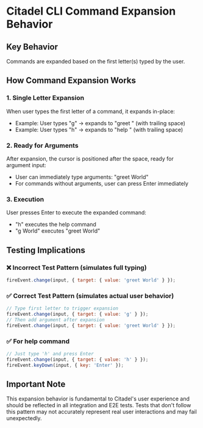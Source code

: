 # Citadel CLI Command Expansion Behavior

## Key Behavior
Commands are expanded based on the first letter(s) typed by the user.

## How Command Expansion Works

### 1. Single Letter Expansion
When user types the first letter of a command, it expands in-place:
- Example: User types "g" → expands to "greet " (with trailing space)
- Example: User types "h" → expands to "help " (with trailing space)

### 2. Ready for Arguments
After expansion, the cursor is positioned after the space, ready for argument input:
- User can immediately type arguments: "greet World"
- For commands without arguments, user can press Enter immediately

### 3. Execution
User presses Enter to execute the expanded command:
- "h<Enter>" executes the help command
- "g World<Enter>" executes "greet World"

## Testing Implications

### ❌ Incorrect Test Pattern (simulates full typing)
```javascript
fireEvent.change(input, { target: { value: 'greet World' } });
```

### ✅ Correct Test Pattern (simulates actual user behavior)
```javascript
// Type first letter to trigger expansion
fireEvent.change(input, { target: { value: 'g' } });
// Then add argument after expansion
fireEvent.change(input, { target: { value: 'greet World' } });
```

### ✅ For help command
```javascript
// Just type 'h' and press Enter
fireEvent.change(input, { target: { value: 'h' } });
fireEvent.keyDown(input, { key: 'Enter' });
```

## Important Note
This expansion behavior is fundamental to Citadel's user experience and should be reflected in all integration and E2E tests. Tests that don't follow this pattern may not accurately represent real user interactions and may fail unexpectedly.
